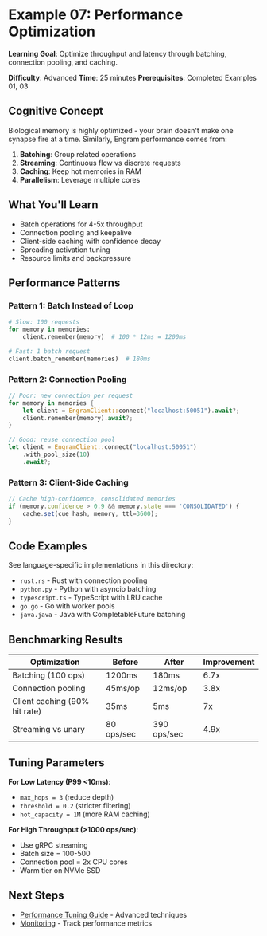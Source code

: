 # Example 07: Performance Optimization

**Learning Goal**: Optimize throughput and latency through batching, connection pooling, and caching.

**Difficulty**: Advanced
**Time**: 25 minutes
**Prerequisites**: Completed Examples 01, 03

## Cognitive Concept

Biological memory is highly optimized - your brain doesn't make one synapse fire at a time. Similarly, Engram performance comes from:

1. **Batching**: Group related operations
2. **Streaming**: Continuous flow vs discrete requests
3. **Caching**: Keep hot memories in RAM
4. **Parallelism**: Leverage multiple cores

## What You'll Learn

- Batch operations for 4-5x throughput
- Connection pooling and keepalive
- Client-side caching with confidence decay
- Spreading activation tuning
- Resource limits and backpressure

## Performance Patterns

### Pattern 1: Batch Instead of Loop
```python
# Slow: 100 requests
for memory in memories:
    client.remember(memory)  # 100 * 12ms = 1200ms

# Fast: 1 batch request
client.batch_remember(memories)  # 180ms
```

### Pattern 2: Connection Pooling
```rust
// Poor: new connection per request
for memory in memories {
    let client = EngramClient::connect("localhost:50051").await?;
    client.remember(memory).await?;
}

// Good: reuse connection pool
let client = EngramClient::connect("localhost:50051")
    .with_pool_size(10)
    .await?;
```

### Pattern 3: Client-Side Caching
```typescript
// Cache high-confidence, consolidated memories
if (memory.confidence > 0.9 && memory.state === 'CONSOLIDATED') {
    cache.set(cue_hash, memory, ttl=3600);
}
```

## Code Examples

See language-specific implementations in this directory:

- `rust.rs` - Rust with connection pooling
- `python.py` - Python with asyncio batching
- `typescript.ts` - TypeScript with LRU cache
- `go.go` - Go with worker pools
- `java.java` - Java with CompletableFuture batching

## Benchmarking Results

| Optimization | Before | After | Improvement |
|--------------|--------|-------|-------------|
| Batching (100 ops) | 1200ms | 180ms | 6.7x |
| Connection pooling | 45ms/op | 12ms/op | 3.8x |
| Client caching (90% hit rate) | 35ms | 5ms | 7x |
| Streaming vs unary | 80 ops/sec | 390 ops/sec | 4.9x |

## Tuning Parameters

**For Low Latency (P99 <10ms)**:
- `max_hops = 3` (reduce depth)
- `threshold = 0.2` (stricter filtering)
- `hot_capacity = 1M` (more RAM caching)

**For High Throughput (>1000 ops/sec)**:
- Use gRPC streaming
- Batch size = 100-500
- Connection pool = 2x CPU cores
- Warm tier on NVMe SSD

## Next Steps

- [Performance Tuning Guide](/operations/performance-tuning.md) - Advanced techniques
- [Monitoring](/operations/monitoring.md) - Track performance metrics
